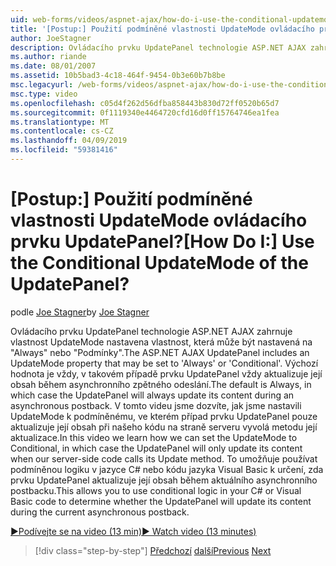 ```yaml
---
uid: web-forms/videos/aspnet-ajax/how-do-i-use-the-conditional-updatemode-of-the-updatepanel
title: '[Postup:] Použití podmíněné vlastnosti UpdateMode ovládacího prvku UpdatePanel? | Dokumenty Microsoft'
author: JoeStagner
description: Ovládacího prvku UpdatePanel technologie ASP.NET AJAX zahrnuje vlastnost UpdateMode nastavena vlastnost, která může být nastavená na "Always" nebo "Podmínky". Výchozí hodnota je vždy, v takovém případě UpdatePan...
ms.author: riande
ms.date: 08/01/2007
ms.assetid: 10b5bad3-4c18-464f-9454-0b3e60b7b8be
msc.legacyurl: /web-forms/videos/aspnet-ajax/how-do-i-use-the-conditional-updatemode-of-the-updatepanel
msc.type: video
ms.openlocfilehash: c05d4f262d56dfba858443b830d72ff0520b65d7
ms.sourcegitcommit: 0f1119340e4464720cfd16d0ff15764746ea1fea
ms.translationtype: MT
ms.contentlocale: cs-CZ
ms.lasthandoff: 04/09/2019
ms.locfileid: "59381416"
---
```

# <a name="how-do-i-use-the-conditional-updatemode-of-the-updatepanel"></a><span data-ttu-id="1f1ff-105">[Postup:] Použití podmíněné vlastnosti UpdateMode ovládacího prvku UpdatePanel?</span><span class="sxs-lookup"><span data-stu-id="1f1ff-105">[How Do I:] Use the Conditional UpdateMode of the UpdatePanel?</span></span>

<span data-ttu-id="1f1ff-106">podle [Joe Stagner](https://github.com/JoeStagner)</span><span class="sxs-lookup"><span data-stu-id="1f1ff-106">by [Joe Stagner](https://github.com/JoeStagner)</span></span>

<span data-ttu-id="1f1ff-107">Ovládacího prvku UpdatePanel technologie ASP.NET AJAX zahrnuje vlastnost UpdateMode nastavena vlastnost, která může být nastavená na "Always" nebo "Podmínky".</span><span class="sxs-lookup"><span data-stu-id="1f1ff-107">The ASP.NET AJAX UpdatePanel includes an UpdateMode property that may be set to 'Always' or 'Conditional'.</span></span> <span data-ttu-id="1f1ff-108">Výchozí hodnota je vždy, v takovém případě prvku UpdatePanel vždy aktualizuje její obsah během asynchronního zpětného odeslání.</span><span class="sxs-lookup"><span data-stu-id="1f1ff-108">The default is Always, in which case the UpdatePanel will always update its content during an asynchronous postback.</span></span> <span data-ttu-id="1f1ff-109">V tomto videu jsme dozvíte, jak jsme nastavili UpdateMode k podmíněnému, ve kterém případ prvku UpdatePanel pouze aktualizuje její obsah při našeho kódu na straně serveru vyvolá metodu její aktualizace.</span><span class="sxs-lookup"><span data-stu-id="1f1ff-109">In this video we learn how we can set the UpdateMode to Conditional, in which case the UpdatePanel will only update its content when our server-side code calls its Update method.</span></span> <span data-ttu-id="1f1ff-110">To umožňuje používat podmíněnou logiku v jazyce C# nebo kódu jazyka Visual Basic k určení, zda prvku UpdatePanel aktualizuje její obsah během aktuálního asynchronního postbacku.</span><span class="sxs-lookup"><span data-stu-id="1f1ff-110">This allows you to use conditional logic in your C# or Visual Basic code to determine whether the UpdatePanel will update its content during the current asynchronous postback.</span></span>

[<span data-ttu-id="1f1ff-111">&#9654;Podívejte se na video (13 min)</span><span class="sxs-lookup"><span data-stu-id="1f1ff-111">&#9654; Watch video (13 minutes)</span></span>](https://channel9.msdn.com/Blogs/ASP-NET-Site-Videos/how-do-i-use-the-conditional-updatemode-of-the-updatepanel)

> [!div class="step-by-step"]
> <span data-ttu-id="1f1ff-112">[Předchozí](how-do-i-determine-whether-an-asynchronous-postback-has-occurred.md)
> [další](how-do-i-implement-the-persistent-communications-pattern-with-the-updatepanel.md)</span><span class="sxs-lookup"><span data-stu-id="1f1ff-112">[Previous](how-do-i-determine-whether-an-asynchronous-postback-has-occurred.md)
[Next](how-do-i-implement-the-persistent-communications-pattern-with-the-updatepanel.md)</span></span>
